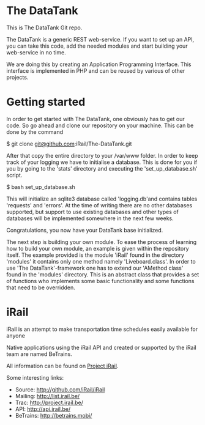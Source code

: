 # The DataTank

This is The DataTank Git repo.

The DataTank is a generic REST web-service. If you want to set up an API, you can take this code, add the needed modules and start building your web-service in no time.

We are doing this by creating an Application Programming Interface. This interface is implemented in PHP and can be reused by various of other projects.

# Getting started

In order to get started with The DataTank, one obviously has to get our code.
So go ahead and clone our repository on your machine. This can be done by the command

$ git clone git@github.com:iRail/The-DataTank.git

After that copy the entire directory to your /var/www folder.
In order to keep track of your logging we have to initialise a database. This is done for you if you by going to the 
'stats' directory and executing the 'set_up_database.sh' script. 

$ bash set_up_database.sh

This will initialize an sqlite3 database called 'logging.db'and contains tables 'requests' and 'errors'. At the time of writing
there are no other databases supported, but support to use existing databases and other types of databases will be implemented somewhere in the next few weeks. 

Congratulations, you now have your DataTank base initialized.

The next step is building your own module. To ease the process of learning how to build your own module, an example is given within the repository itself. 
The example provided is the module 'iRail' found in the directory 'modules' it contains only one method namely 'Liveboard.class'. In order to use 'The DataTank'-framework one has to extend 
our 'AMethod class' found in the 'modules' directory. This is an abstract class that provides a set of functions who implements some  basic functionality and some functions that need to be overridden.




# iRail

iRail is an attempt to make transportation time schedules easily available for anyone

Native applications using the iRail API and created or supported by the iRail team are named BeTrains.

All information can be found on [Project iRail](http://project.irail.be/).

Some interesting links:

  * Source: <http://github.com/iRail/iRail>
  * Mailing: <http://list.irail.be/>
  * Trac: <http://project.irail.be/>
  * API: <http://api.irail.be/>
  * BeTrains: <http://betrains.mobi/>
